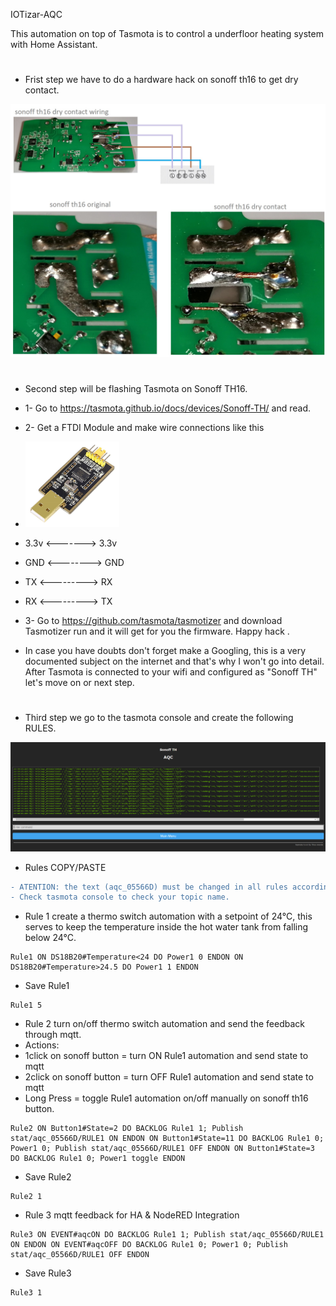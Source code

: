 IOTizar-AQC

This automation on top of Tasmota is to control a underfloor heating system with Home Assistant.
#
- Frist step we have to do a hardware hack on sonoff th16 to get dry contact.
<img src="./pictures/sonoff th16 conversion.jpg" width="600">

#
- Second step will be flashing Tasmota on Sonoff TH16.
- 1- Go to https://tasmota.github.io/docs/devices/Sonoff-TH/ and read.
- 2- Get a FTDI Module and make wire connections like this
- <img src="./pictures/ftdi_module.jpg" width="150"> 
- 3.3v <-------> 3.3v
- GND <--------> GND
- TX <---------> RX
- RX <---------> TX
 
- 3- Go to https://github.com/tasmota/tasmotizer and download Tasmotizer run and it will get for you the firmware. Happy hack .

- In case you have doubts don't forget make a Googling, this is a very documented subject on the internet and that's why I won't go into detail.
After Tasmota is connected to your wifi and configured as "Sonoff TH" let's move on or next step.

#
- Third step we go to the tasmota console and create the following RULES.
<img src="./pictures/consola_tasmota.png">

- Rules COPY/PASTE
```diff
- ATENTION: the text (aqc_05566D) must be changed in all rules according to your "topic".
- Check tasmota console to check your topic name.
```
- Rule 1 create a thermo switch automation with a setpoint of 24°C, this serves to keep the temperature inside the hot water tank from falling below 24°C.

```
Rule1 ON DS18B20#Temperature<24 DO Power1 0 ENDON ON DS18B20#Temperature>24.5 DO Power1 1 ENDON
```
- Save Rule1 
```
Rule1 5
```
- Rule 2 turn on/off thermo switch automation and send the feedback through mqtt.
- Actions:
- 1click on sonoff button = turn ON Rule1 automation and send state to mqtt
- 2click on sonoff button = turn OFF Rule1 automation and send state to mqtt
- Long Press = toggle Rule1 automation on/off manually on sonoff th16 button.
```
Rule2 ON Button1#State=2 DO BACKLOG Rule1 1; Publish stat/aqc_05566D/RULE1 ON ENDON ON Button1#State=11 DO BACKLOG Rule1 0; Power1 0; Publish stat/aqc_05566D/RULE1 OFF ENDON ON Button1#State=3 DO BACKLOG Rule1 0; Power1 toggle ENDON
```
- Save Rule2
```
Rule2 1
```
- Rule 3 mqtt feedback for HA & NodeRED Integration
```
Rule3 ON EVENT#aqcON DO BACKLOG Rule1 1; Publish stat/aqc_05566D/RULE1 ON ENDON ON EVENT#aqcOFF DO BACKLOG Rule1 0; Power1 0; Publish stat/aqc_05566D/RULE1 OFF ENDON
```
- Save Rule3
```
Rule3 1
```






